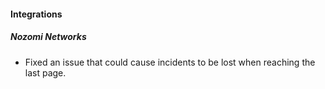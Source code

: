 
#### Integrations

##### Nozomi Networks

- Fixed an issue that could cause incidents to be lost when reaching the last page.
